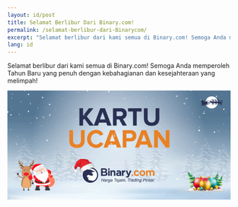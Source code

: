 ```yaml
---
layout: id/post
title: Selamat Berlibur Dari Binary.com!
permalink: /selamat-berlibur-dari-Binarycom/
excerpt: "Selamat berlibur dari kami semua di Binary.com! Semoga Anda memperoleh Tahun Baru yang penuh dengan kebahagianan dan kesejahteraan yang..."
lang: id  
---
```



Selamat berlibur dari kami semua di Binary.com! Semoga Anda memperoleh Tahun Baru yang penuh dengan kebahagianan dan kesejahteraan yang melimpah!

![](/images/in-greeting2016.gif)
